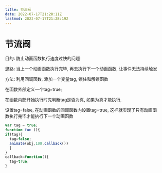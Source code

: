 ```yaml
---
title: 节流阀
date: 2022-07-17T21:28:11Z
lastmod: 2022-07-17T21:28:19Z
---
```


# 节流阀

目的:  防止动画函数执行速度过快的问题

思路: 当上一个动画函数执行完毕, 再去执行下一个动画函数, 让事件无法持续触发

方法:  利用回调函数, 添加一个变量tag, 锁住和解锁函数

在函数外部定义一个tag=true;

在函数内部开始执行时先判断tag是否为真, 如果为真才能执行,

设置tag=false, 在动画函数的回调函数内设置tag=true, 这样就实现了只有动画函数执行完毕才能执行下一个动画函数

```JavaScript
var tag = true;
function fun (){
if(tag){
  tag=false;
  animate(obj,100,callback())
  }
}
callback=function(){
  tag=true;
}
```
